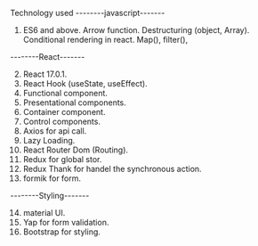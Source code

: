 Technology used
--------javascript-------
1. ES6 and above.
    Arrow function.
    Destructuring (object, Array).
    Conditional rendering in react.
    Map(), filter(),

--------React-------

2. React 17.0.1.
3. React Hook (useState, useEffect).
4. Functional component.
5. Presentational components.
6. Container component.
7. Control components.
8. Axios for api call.
9. Lazy Loading.
10. React Router Dom (Routing).
11. Redux for global stor.
12. Redux Thank for handel the synchronous action.
13. formik for form.


--------Styling-------

14. material UI.
15. Yap for form validation.
16. Bootstrap for styling.